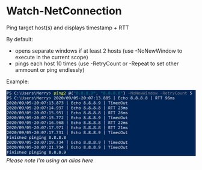 # Watch-NetConnection

Ping target host(s) and displays timestamp + RTT

By default:
* opens separate windows if at least 2 hosts (use -NoNewWindow to execute in the current scope)
* pings each host 10 times (use -RetryCount or -Repeat to set other ammount or ping endlessly)

Example:

![Example1](img/example1.jpg?raw=true)\
*Please note I'm using an alias here*